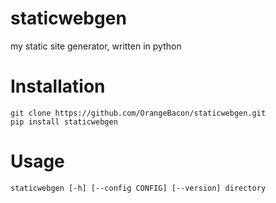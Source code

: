 # staticwebgen
my static site generator, written in python

# Installation
```
git clone https://github.com/OrangeBacon/staticwebgen.git
pip install staticwebgen
```

# Usage
```
staticwebgen [-h] [--config CONFIG] [--version] directory
```
